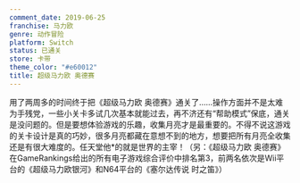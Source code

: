 ```yaml
---
comment_date: 2019-06-25
franchise: 马力欧
genre: 动作冒险
platform: Switch
status: 已通关
store: 卡带
theme_color: "#e60012"
title: 超级马力欧 奥德赛
---
```

用了两周多的时间终于把《超级马力欧 奥德赛》通关了……操作方面并不是太难为手残党，一些小关卡多试几次基本就能过去，再不济还有“帮助模式”保底，通关是没问题的。但是要想体验游戏的乐趣，收集月亮才是最重要的。不得不说这游戏的关卡设计是真的巧妙，很多月亮都藏在意想不到的地方，想要把所有月亮全收集还是有很大难度的。任天堂他*的就是世界的主宰！（另：《超级马力欧 奥德赛》在GameRankings给出的所有电子游戏综合评价中排名第3，前两名依次是Wii平台的《超级马力欧银河》和N64平台的《塞尔达传说 时之笛》）
